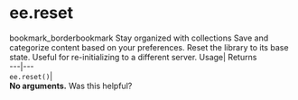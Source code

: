  
#  ee.reset 
bookmark_borderbookmark Stay organized with collections  Save and categorize content based on your preferences.
Reset the library to its base state. Useful for re-initializing to a different server. 
Usage| Returns  
---|---  
`ee.reset()`|   
**No arguments.**
Was this helpful?
